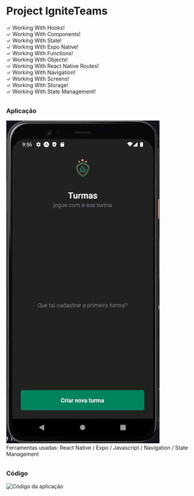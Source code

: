# Project IgniteTeams

 ✓ Working With Hooks! <br>
 ✓ Working With Components! <br>
 ✓ Working With State! <br>
 ✓ Working With Expo Native! <br>
 ✓ Working With Functions! <br>
 ✓ Working With Objects! <br>
 ✓ Working With React Native Routes! <br>
 ✓ Working With Navigation! <br>
 ✓ Working With Screens! <br>
 ✓ Working With Storage! <br>
 ✓ Working With State Management! <br>

 <h6 align="center">
    <h3>Aplicação</h3>
    <img src="./assets/app-presentation.gif" alt="Funcionamento da aplicação" />
    <br>
    Ferramentas usadas: React Native / Expo / Javascript / Navigation / State Management
 </h6>
 <h2></h2>

 <h6 align="center">
    <h3>Código</h3>
    <img src="./assets/code-presentation.gif" alt="Código da aplicação" />
    <br>
 </h6>
 <h2></h2>